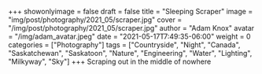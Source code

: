 +++
showonlyimage = false
draft = false
title = "Sleeping Scraper"
image = "img/post/photography/2021_05/scraper.jpg"
cover = "/img/post/photography/2021_05/scraper.jpg"
author = "Adam Knox"
avatar = "/img/adam_avatar.jpeg"
date = "2021-05-17T7:49:35-06:00"
weight = 0
categories = ["Photography"]
tags = ["Countryside", "Night", "Canada", "Saskatchewan", "Saskatoon", "Nature", "Engineering", "Water", "Lighting", "Milkyway", "Sky"]
+++
Scraping out in the middle of nowhere
<!--more-->